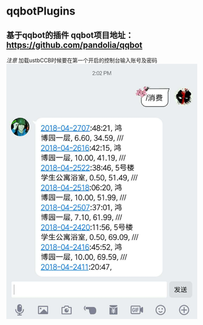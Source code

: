 # qqbotPlugins
基于qqbot的插件
qqbot项目地址：https://github.com/pandolia/qqbot
-------

*注意*
加载ustbCCB时候要在第一个开启的控制台输入账号及密码
![chart](qqbot.jpg)
